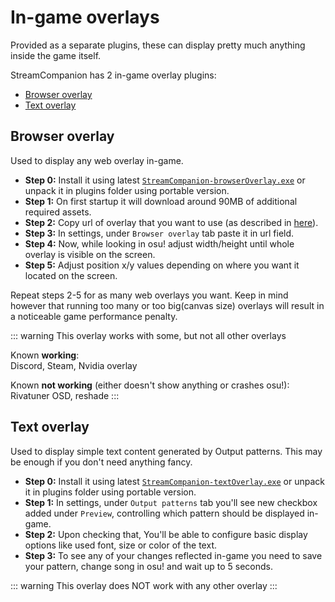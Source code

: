 # In-game overlays

Provided as a separate plugins, these can display pretty much anything inside the game itself.  

StreamCompanion has 2 in-game overlay plugins:
* [Browser overlay](#browser-overlay)
* [Text overlay](#text-overlay)

## Browser overlay

Used to display any web overlay in-game.

* **Step 0:** Install it using latest [`StreamCompanion-browserOverlay.exe`][latestRelease] or unpack it in plugins folder using portable version.
* **Step 1:** On first startup it will download around 90MB of additional required assets.
* **Step 2:** Copy url of overlay that you want to use (as described in [here](./configuration.md#web-overlays)).
* **Step 3:** In settings, under `Browser overlay` tab paste it in url field.
* **Step 4:** Now, while looking in osu! adjust width/height until whole overlay is visible on the screen.
* **Step 5:** Adjust position x/y values depending on where you want it located on the screen.

Repeat steps 2-5 for as many web overlays you want. Keep in mind however that running too many or too big(canvas size) overlays will result in a noticeable game performance penalty.

::: warning This overlay works with some, but not all other overlays

Known **working**:  
Discord, Steam, Nvidia overlay

Known **not working** (either doesn't show anything or crashes osu!):  
Rivatuner OSD, reshade
:::

## Text overlay

Used to display simple text content generated by Output patterns. This may be enough if you don't need anything fancy.

* **Step 0:** Install it using latest [`StreamCompanion-textOverlay.exe`][latestRelease] or unpack it in plugins folder using portable version.
* **Step 1:** In settings, under `Output patterns` tab you'll see new checkbox added under `Preview`, controlling which pattern should be displayed in-game.
* **Step 2:** Upon checking that, You'll be able to configure basic display options like used font, size or color of the text.
* **Step 3:** To see any of your changes reflected in-game you need to save your pattern, change song in osu! and wait up to 5 seconds.

::: warning 
This overlay does NOT work with any other overlay
:::

[latestRelease]: <https://github.com/Piotrekol/StreamCompanion/releases/latest/>